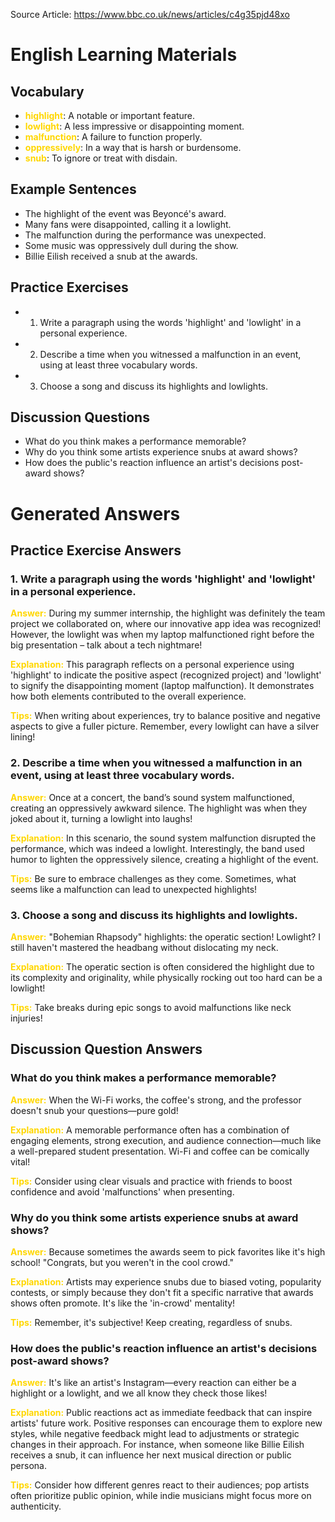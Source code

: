 Source Article: https://www.bbc.co.uk/news/articles/c4g35pjd48xo

# English Learning Materials
## Vocabulary
- <span style="color: gold">**highlight**</span>: A notable or important feature.
- <span style="color: gold">**lowlight**</span>: A less impressive or disappointing moment.
- <span style="color: gold">**malfunction**</span>: A failure to function properly.
- <span style="color: gold">**oppressively**</span>: In a way that is harsh or burdensome.
- <span style="color: gold">**snub**</span>: To ignore or treat with disdain.

## Example Sentences
- The highlight of the event was Beyoncé's award.
- Many fans were disappointed, calling it a lowlight.
- The malfunction during the performance was unexpected.
- Some music was oppressively dull during the show.
- Billie Eilish received a snub at the awards.

## Practice Exercises
- 1. Write a paragraph using the words 'highlight' and 'lowlight' in a personal experience.
- 2. Describe a time when you witnessed a malfunction in an event, using at least three vocabulary words.
- 3. Choose a song and discuss its highlights and lowlights.

## Discussion Questions
- What do you think makes a performance memorable?
- Why do you think some artists experience snubs at award shows?
- How does the public's reaction influence an artist's decisions post-award shows?


# Generated Answers

## Practice Exercise Answers

### 1. Write a paragraph using the words 'highlight' and 'lowlight' in a personal experience.
<span style="color: gold">**Answer:**</span> During my summer internship, the highlight was definitely the team project we collaborated on, where our innovative app idea was recognized! However, the lowlight was when my laptop malfunctioned right before the big presentation – talk about a tech nightmare!

<span style="color: gold">**Explanation:**</span> This paragraph reflects on a personal experience using 'highlight' to indicate the positive aspect (recognized project) and 'lowlight' to signify the disappointing moment (laptop malfunction). It demonstrates how both elements contributed to the overall experience.

<span style="color: gold">**Tips:**</span> When writing about experiences, try to balance positive and negative aspects to give a fuller picture. Remember, every lowlight can have a silver lining!

### 2. Describe a time when you witnessed a malfunction in an event, using at least three vocabulary words.
<span style="color: gold">**Answer:**</span> Once at a concert, the band’s sound system malfunctioned, creating an oppressively awkward silence. The highlight was when they joked about it, turning a lowlight into laughs!

<span style="color: gold">**Explanation:**</span> In this scenario, the sound system malfunction disrupted the performance, which was indeed a lowlight. Interestingly, the band used humor to lighten the oppressively silence, creating a highlight of the event.

<span style="color: gold">**Tips:**</span> Be sure to embrace challenges as they come. Sometimes, what seems like a malfunction can lead to unexpected highlights!

### 3. Choose a song and discuss its highlights and lowlights.
<span style="color: gold">**Answer:**</span> "Bohemian Rhapsody" highlights: the operatic section! Lowlight? I still haven't mastered the headbang without dislocating my neck.

<span style="color: gold">**Explanation:**</span> The operatic section is often considered the highlight due to its complexity and originality, while physically rocking out too hard can be a lowlight!

<span style="color: gold">**Tips:**</span> Take breaks during epic songs to avoid malfunctions like neck injuries!

## Discussion Question Answers

### What do you think makes a performance memorable?
<span style="color: gold">**Answer:**</span> When the Wi-Fi works, the coffee's strong, and the professor doesn't snub your questions—pure gold!

<span style="color: gold">**Explanation:**</span> A memorable performance often has a combination of engaging elements, strong execution, and audience connection—much like a well-prepared student presentation. Wi-Fi and coffee can be comically vital!

<span style="color: gold">**Tips:**</span> Consider using clear visuals and practice with friends to boost confidence and avoid 'malfunctions' when presenting.

### Why do you think some artists experience snubs at award shows?
<span style="color: gold">**Answer:**</span> Because sometimes the awards seem to pick favorites like it's high school! "Congrats, but you weren't in the cool crowd."


<span style="color: gold">**Explanation:**</span> Artists may experience snubs due to biased voting, popularity contests, or simply because they don't fit a specific narrative that awards shows often promote. It's like the 'in-crowd' mentality!

<span style="color: gold">**Tips:**</span> Remember, it's subjective! Keep creating, regardless of snubs.

### How does the public's reaction influence an artist's decisions post-award shows?
<span style="color: gold">**Answer:**</span> It's like an artist's Instagram—every reaction can either be a highlight or a lowlight, and we all know they check those likes!

<span style="color: gold">**Explanation:**</span> Public reactions act as immediate feedback that can inspire artists' future work. Positive responses can encourage them to explore new styles, while negative feedback might lead to adjustments or strategic changes in their approach. For instance, when someone like Billie Eilish receives a snub, it can influence her next musical direction or public persona.

<span style="color: gold">**Tips:**</span> Consider how different genres react to their audiences; pop artists often prioritize public opinion, while indie musicians might focus more on authenticity.